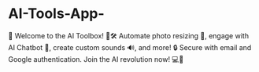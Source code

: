 # AI-Tools-App-
🚀 Welcome to the AI Toolbox! 🧠🛠️ Automate photo resizing 📸, engage with AI Chatbot 💬, create custom sounds 🔊, and more! 🔒 Secure with email and Google authentication. Join the AI revolution now! 💻🌟
